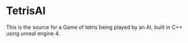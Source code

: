 # TetrisAI
This is the source for a Game of tetris being played by an AI, built in C++ using unreal engine 4.
